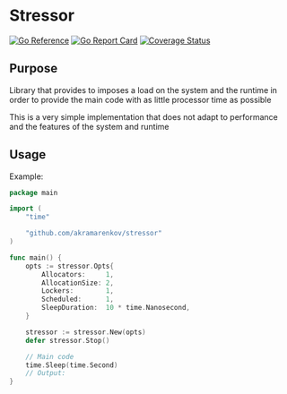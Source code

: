 # Stressor

[![Go Reference](https://pkg.go.dev/badge/github.com/akramarenkov/stressor.svg)](https://pkg.go.dev/github.com/akramarenkov/stressor)
[![Go Report Card](https://goreportcard.com/badge/github.com/akramarenkov/stressor)](https://goreportcard.com/report/github.com/akramarenkov/stressor)
[![Coverage Status](https://coveralls.io/repos/github/akramarenkov/stressor/badge.svg)](https://coveralls.io/github/akramarenkov/stressor)

## Purpose

Library that provides to imposes a load on the system and the runtime in order to provide the main code with as little processor time as possible

This is a very simple implementation that does not adapt to performance and the features of the system and runtime

## Usage

Example:

```go
package main

import (
    "time"

    "github.com/akramarenkov/stressor"
)

func main() {
    opts := stressor.Opts{
        Allocators:     1,
        AllocationSize: 2,
        Lockers:        1,
        Scheduled:      1,
        SleepDuration:  10 * time.Nanosecond,
    }

    stressor := stressor.New(opts)
    defer stressor.Stop()

    // Main code
    time.Sleep(time.Second)
    // Output:
}
```

